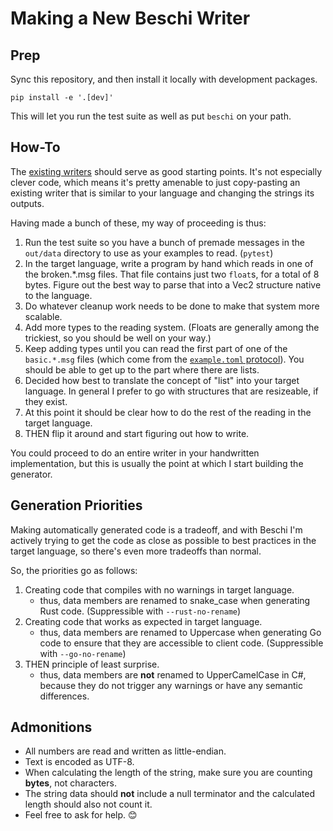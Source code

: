 # Making a New Beschi Writer

## Prep

Sync this repository, and then install it locally with development packages. 

```
pip install -e '.[dev]'
```

This will let you run the test suite as well as put `beschi` on your path. 


## How-To

The [existing writers](../../beschi/writers/) should serve as good starting points. It's not especially clever code, which means it's pretty amenable to just copy-pasting an existing writer that is similar to your language and changing the strings its outputs. 

Having made a bunch of these, my way of proceeding is thus:
1. Run the test suite so you have a bunch of premade messages in the `out/data` directory to use as your examples to read. (`pytest`)
2. In the target language, write a program by hand which reads in one of the broken.*.msg files. That file contains just two `float`s, for a total of 8 bytes. Figure out the best way to parse that into a Vec2 structure native to the language. 
3. Do whatever cleanup work needs to be done to make that system more scalable. 
4. Add more types to the reading system. (Floats are generally among the trickiest, so you should be well on your way.)
5. Keep adding types until you can read the first part of one of the `basic.*.msg` files (which come from the [`example.toml` protocol](../../test/_protocols/example.toml)). You should be able to get up to the part where there are lists. 
6. Decided how best to translate the concept of "list" into your target language. In general I prefer to go with structures that are resizeable, if they exist. 
7. At this point it should be clear how to do the rest of the reading in the target language. 
8. THEN flip it around and start figuring out how to write. 

You could proceed to do an entire writer in your handwritten implementation, but this is usually the point at which I start building the generator. 


## Generation Priorities

Making automatically generated code is a tradeoff, and with Beschi I'm actively trying to get the code as close as possible to best practices in the target language, so there's even more tradeoffs than normal.

So, the priorities go as follows:

1. Creating code that compiles with no warnings in target language. 
    - thus, data members are renamed to snake_case when generating Rust code. (Suppressible with `--rust-no-rename`)
2. Creating code that works as expected in target language. 
    - thus, data members are renamed to Uppercase when generating Go code to ensure that they are accessible to client code. (Suppressible with `--go-no-rename`)
3. THEN principle of least surprise. 
    - thus, data members are **not** renamed to UpperCamelCase in C#, because they do not trigger any warnings or have any semantic differences.


## Admonitions

* All numbers are read and written as little-endian.
* Text is encoded as UTF-8. 
* When calculating the length of the string, make sure you are counting **bytes**, not characters. 
* The string data should **not** include a null terminator and the calculated length should also not count it.
* Feel free to ask for help. 😊
